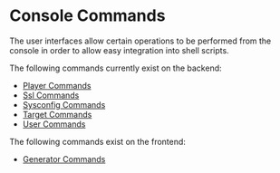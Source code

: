 # Console Commands

The user interfaces allow certain operations to be performed from the console in order to allow easy integration into shell scripts.

The following commands currently exist on the backend:

- [Player Commands](console-commands/Player.md)
- [Ssl Commands](console-commands/Ssl.md)
- [Sysconfig Commands](console-commands/Sysconfig.md)
- [Target Commands](console-commands/Target.md)
- [User Commands](console-commands/User.md)

The following commands exist on the frontend:
- [Generator Commands](console-commands/Generator.md)
